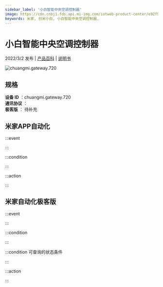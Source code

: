 ```yaml
---
sidebar_label: '小白智能中央空调控制器'
image: https://cdn.cnbj1.fds.api.mi-img.com/iotweb-product-center/e92f5ee2b037598e7639004655256820_1642553115692.png?GalaxyAccessKeyId=AKVGLQWBOVIRQ3XLEW&Expires=9223372036854775807&Signature=LwwR+bvIKi6B1z5Dp5dAIIjbMHk=
keywords: 米家, 创米小白, 小白智能中央空调控制器, 
---
```

# 小白智能中央空调控制器

2022/3/2 发布 | [产品百科](https://home.mi.com/webapp/content/baike/product/index.html?model=chuangmi.gateway.720/) | [说明书](https://home.mi.com/views/introduction.html?model=chuangmi.gateway.720&region=cn)

![chuangmi.gateway.720](https://cdn.cnbj1.fds.api.mi-img.com/iotweb-product-center/e92f5ee2b037598e7639004655256820_1642553115692.png?GalaxyAccessKeyId=AKVGLQWBOVIRQ3XLEW&Expires=9223372036854775807&Signature=LwwR+bvIKi6B1z5Dp5dAIIjbMHk=)

## 规格  
> 
**设备 ID** ：chuangmi.gateway.720  
**通讯协议** ：  
**极客版**  ： 待补充 


## 米家APP自动化  

:::event  

:::

:::condition  

:::

:::action   

:::

## 米家自动化极客版  

:::event  

:::

:::condition  

:::

:::condition 可查询的状态条件  

:::

:::action  

:::

        
